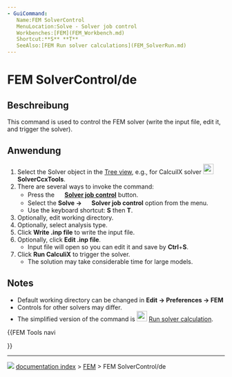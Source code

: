 ```yaml
---
- GuiCommand:
   Name:FEM SolverControl
   MenuLocation:Solve - Solver job control
   Workbenches:[FEM](FEM_Workbench.md)
   Shortcut:**S** **T**
   SeeAlso:[FEM Run solver calculations](FEM_SolverRun.md)
---
```


# FEM SolverControl/de

## Beschreibung

This command is used to control the FEM solver (write the input file, edit it, and trigger the solver).

## Anwendung

1.  Select the Solver object in the [Tree view](Tree_view.md), e.g., for CalcuilX solver <img alt="" src=images/FEM_SolverCalculixCxxtools.svg  style="width:24px;"> **SolverCcxTools**.
2.  There are several ways to invoke the command:
    -   Press the **<img src="images/FEM_SolverControl.svg" width=16px> [Solver job control](FEM_SolverControl.md)** button.
    -   Select the **Solve → <img src="images/FEM_SolverControl.svg" width=16px> Solver job control** option from the menu.
    -   Use the keyboard shortcut: **S** then **T**.
3.  Optionally, edit working directory.
4.  Optionally, select analysis type.
5.  Click **Write .inp file** to write the input file.
6.  Optionally, click **Edit .inp file**.
    -   Input file will open so you can edit it and save by **Ctrl**+**S**.
7.  Click **Run CalculiX** to trigger the solver.
    -   The solution may take considerable time for large models.

## Notes

-   Default working directory can be changed in **Edit → Preferences → FEM**
-   Controls for other solvers may differ.
-   The simplified version of the command is <img alt="" src=images/FEM_SolverRun.svg  style="width:24px;"> [Run solver calculation](FEM_SolverRun.md).





{{FEM Tools navi

}}



---
![](images/Button_right.svg) [documentation index](../README.md) > [FEM](Category_FEM.md) > FEM SolverControl/de

